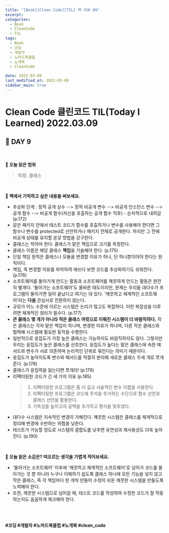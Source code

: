 ```yaml
---
title: "[Book][Clean Code][TIL] 책 리뷰 09"
excerpt:
categories:
  - Book
  - CleanCode
  - TIL
tags:
  - Book
  - 코딩
  - 개발자
  - 노마드북클럽
  - 노개북
  - CleanCode

date: 2022-03-09
last_modified_at: 2022-03-09
sidebar_main: true
---
```


# Clean Code 클린코드 TIL(Today I Learned) 2022.03.09

## 📖 DAY 9

<br/>

**📝 오늘 읽은 범위** <br/>

> 10장. 클래스

<br/>

**📝 책에서 기억하고 싶은 내용을 써보세요.** <br/>

- 추상화 단계 : 정적 공개 상수 --> 정적 비공개 변수 --> 비공개 인스턴스 변수 --> 공개 함수 --> 비공개 함수(자신을 호출하는 공개 함수 직후) - 순차적으로 내려감 (p.172)
- 같은 패키지 안에서 테스트 코드가 함수를 호출하거나 변수를 사용해야 한다면 그 함수나 변수를 protected로 선언하거나 패키지 전체로 공개한다. 하지만 그 전에 비공개 상태를 유지할 온갖 방법을 강구한다.
- 클래스는 작아야 한다. 클래스가 맡은 책임으로 크기를 측정한다.
- 클래스 이름은 해당 클래스 **책임**을 기술해야 한다. (p.175)
- 단일 책임 원칙은 클래스나 모듈을 변경할 이유가 하나, 단 하나뿐이어야 한다는 원칙이다.
- 책임, 즉 변경할 이유를 파악하려 애쓰다 보면 코드를 추상화하기도 쉬워진다. (p.176)
- 소프트웨어를 돌아가게 만드는 활동과 소프트웨어를 꺠끗하게 만드는 활동은 완전히 별개다. '돌아가는 소프트웨어'도 올바른 태도이지만, 문제는 우리들 대다수가 프로그램이 돌아가면 일이 끝났다고 여기는 데 있다. '깨끗하고 체계적인 소프트웨어'라는 **다음** 관심사로 전환하지 않는다.
- 규모가 어느 수준에 이르는 시스템은 논리가 많고도 복잡하다. 이런 복잡성을 다루려면 체계적인 정리가 필수다. (p.177)
- **큰 클래스 몇 개가 아니라 작은 클래스 여럿으로 이뤄진 시스템이 더 바람직하다.** 작은 클래스는 각자 맡은 책임이 하나며, 변경한 이유가 하나며, 다른 작은 클래스와 협력해 시스템에 필요한 동작을 수행한다.
- 일반적으로 응집도가 가장 높은 클래스는 가능하지도 바람직하지도 않다. 그렇지만 우리는 응집도가 높은 클래스를 선호한다. 응집도가 높다는 말은 클래스에 속한 메서드와 변수가 서로 의존하며 논리적인 단위로 묶인다는 의미기 때문이다.
- 응집도가 높아지도록 변수와 메서드를 적절히 분리해 새로운 클래스 두세 개로 쪼개준다. (p.178)
- 클래스가 응집력을 잃는다면 쪼개라! (p.179)
- 리팩터링한 코드가 긴 세 가지 이유 (p.185)
  > 1. 리팩터링한 프로그램은 좀 더 길고 서술적인 변수 이름을 사용한다.
  > 2. 리팩터링한 프로그램은 코드에 주석을 추가하는 수단으로 함수 선언과 클래스 선언을 활용한다.
  > 3. 가독성을 높이고자 공백을 추가하고 형식을 맞추었다.
- 대다수 시스템은 지속적인 변경이 가해진다. 꺠끗한 시스템은 클래스를 체계적으로 정리해 변경에 수반하는 위험을 낮춘다.
- 테스트가 가능할 정도로 시스템의 결합도를 낮추면 유연성과 재사용성도 더욱 높아진다. (p.190)

<br/>

**📝 오늘 읽은 소감은? 떠오르는 생각을 가볍게 적어보세요.** <br/>

- '돌아가는 소프트웨어' 이후에 '깨끗하고 체계적인 소프트웨어'로 넘어가 코드를 돌아가는 것 뿐 아니라 누구나 이해하기 쉽도록 클래스 하나에 모든 기능을 넣지 않고 작은 클래스, 즉 각 책임마다 한 개씩 만들어 수정이 쉬운 깨끗한 시스템을 만들도록 노력해야 한다.
- 또한, 깨끗한 시스템으로 넘어갈 때, 테스트 코드를 작성하여 수정한 코드가 잘 작동하는지도 꼼꼼하게 체크해야 한다.

<br/><br/>

**#코딩 #개발자 #노마드북클럽 #노개북 #clean_code**
